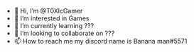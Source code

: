 - 👋 Hi, I’m @T0XlcGamer
- 👀 I’m interested in Games
- 🌱 I’m currently learning ???
- 💞️ I’m looking to collaborate on ???
- 📫 How to reach me my discord name is Banana man#5571

<!---
T0XlcGamer/T0XlcGamer is a ✨ special ✨ repository because its `README.md` (this file) appears on your GitHub profile.
You can click the Preview link to take a look at your changes.
--->
